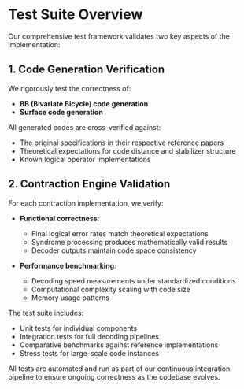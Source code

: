 # Test Suite Overview

Our comprehensive test framework validates two key aspects of the implementation:

## 1. Code Generation Verification
We rigorously test the correctness of:
- **BB (Bivariate Bicycle) code generation**
- **Surface code generation**

All generated codes are cross-verified against:
- The original specifications in their respective reference papers
- Theoretical expectations for code distance and stabilizer structure
- Known logical operator implementations

## 2. Contraction Engine Validation
For each contraction implementation, we verify:
- **Functional correctness**:
  - Final logical error rates match theoretical expectations
  - Syndrome processing produces mathematically valid results
  - Decoder outputs maintain code space consistency

- **Performance benchmarking**:
  - Decoding speed measurements under standardized conditions
  - Computational complexity scaling with code size
  - Memory usage patterns

The test suite includes:
- Unit tests for individual components
- Integration tests for full decoding pipelines
- Comparative benchmarks against reference implementations
- Stress tests for large-scale code instances

All tests are automated and run as part of our continuous integration pipeline to ensure ongoing correctness as the codebase evolves.